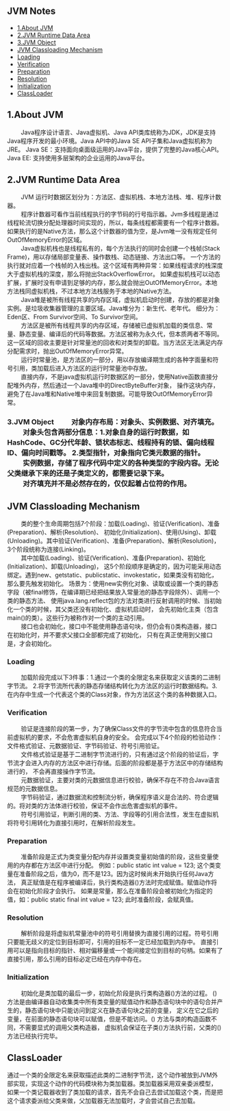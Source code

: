 ## JVM Notes
* [1.About JVM](#1)
* [2.JVM Runtime Data Area](#2)
* [3.JVM Object](#3)
* [JVM Classloading Mechanism](#)
* [ Loading](#)
* [ Verification](#)
* [ Preparation](#)
* [ Resolution](#)
* [ Initialization](#)
* [ClassLoader](#)

<h2 id = "1">1.About JVM</h2>
&emsp;&emsp; Java程序设计语言、Java虚拟机、Java API类库统称为JDK，JDK是支持Java程序开发的最小环境。Java API中的Java SE API子集和Java虚拟机称为JRE。
Java SE：支持面向桌面级运用的Java平台，提供了完整的Java核心API。Java EE: 支持使用多层架构的企业运用的Java平台。

<h2 id = "2">2.JVM Runtime Data Area</h3>
&emsp;&emsp; JVM 运行时数据区划分为：方法区、虚拟机栈、本地方法栈、堆、程序计数器。
<br>
&emsp;&emsp; 程序计数器可看作当前线程执行的字节码的行号指示器。Jvm多线程是通过线程轮流切换分配处理器时间实现的，所以，每条线程都需要有一个程序计数器。
如果执行的是Native方法，那么这个计数器的值为空，是Jvm唯一没有规定任何OutOfMemoryError的区域。
<br>
&emsp;&emsp; Java虚拟机栈也是线程私有的，每个方法执行的同时会创建一个栈帧(Stack Frame)，用以存储局部变量表、操作数栈、动态链接、方法出口等。
一个方法的执行就对应着一个栈帧的入栈出栈。这个区域有两种异常：如果线程请求的栈深度大于虚拟机栈的深度，那么将抛出StackOverflowError。
如果虚拟机栈可以动态扩展，扩展时没有申请到足够的内存，那么就会抛出OutOfMemoryError。本地方法栈同虚拟机栈，不过本地方法栈服务于本地的Native方法。
<br>
&emsp;&emsp; Java堆是被所有线程共享的内存区域，虚拟机启动时创建，存放的都是对象实例。是垃圾收集器管理的主要区域。Java堆分为：新生代、老年代。
细分为：Eden区、From Survivor空间、To Survivor空间。
<br>
&emsp;&emsp; 方法区是被所有线程共享的内存区域，存储被已虚拟机加载的类信息、常量、静态变量、编译后的代码等数据。方法区被称为永久代，但本质两者不等同。
这一区域的回收主要是针对常量池的回收和对类型的卸载。当方法区无法满足内存分配需求时，抛出OutOfMemoryError异常。
<br>
&emsp;&emsp; 运行时常量池，是方法区的一部分，用以存放编译期生成的各种字面量和符号引用，类加载后进入方法区的运行时常量池中存放。
<br>
&emsp;&emsp; 直接内存，不是java虚拟机运行时数据区的一部分，使用Native函数直接分配堆外内存，然后通过一个Java堆中的DirectByteBuffer对象，
操作这块内存，避免了在Java堆和Native堆中来回复制数据。可能导致OutOfMemoryError异常。

<h3 id = "3">3.JVM Object</h>
&emsp;&emsp; 对象内存布局：对象头、实例数据、对齐填充。
<br>
&emsp;&emsp; 对象头包含两部分信息：1.对象自身的运行时数据，如HashCode、GC分代年龄、锁状态标志、线程持有的锁、偏向线程ID、偏向时间戳等。
2.类型指针，对象指向它类元数据的指针。
<br>
&emsp;&emsp; 实例数据，存储了程序代码中定义的各种类型的字段内容。无论父类继承下来的还是子类定义的，都需要记录下来。
<br>
&emsp;&emsp; 对齐填充并不是必然存在的，仅仅起着占位符的作用。

<h2 id = "">JVM Classloading Mechanism</h2>
&emsp;&emsp; 类的整个生命周期包括7个阶段：加载(Loading)、验证(Verification)、准备(Preparation)、解析(Resolution)、
初始化(Initialization)、使用(Using)、卸载(Unloading)。其中验证(Verification)、准备(Preparation)、解析(Resolution)，
3个阶段统称为连接(Linking)。
<br>
&emsp;&emsp; 其中加载(Loading)、验证(Verification)、准备(Preparation)、初始化(Initialization)、卸载(Unloading)，
这5个阶段顺序是确定的，因为可能采用动态绑定。遇到new、getstatic、publicstatic、invokestatic，如果类没有初始化，那么要先触发初始化。
场景为：使用new实例化对象、读取或设置一个类的静态字段（被final修饰，在编译期已经把结果放入常量池的静态字段除外）、调用一个类的静态方法、
使用java.lang.reflect包的方法对类进行反射调用的时候、当初始化一个类的时候，其父类还没有初始化、虚拟机启动时，
会先初始化主类（包含main()的类）。这些行为被称作对一个类的主动引用。
<br>
&emsp;&emsp; 接口也会初始化，接口中不能使用静态语句块，但仍会有<clinit>()类构造器，接口在初始化时，并不要求父接口全部都完成了初始化，
只有在真正使用到父接口是，才会初始化。

<h3 id = ""> Loading</h3>
&emsp;&emsp; 加载阶段完成以下3件事：1.通过一个类的全限定名来获取定义该类的二进制字节流。
2.将字节流所代表的静态存储结构转化为方法区的运行时数据结构。3.在内存中生成一个代表这个类的Class对象，作为方法区这个类的各种数据入口。

<h3 id = ""> Verification</h3>
&emsp;&emsp; 验证是连接阶段的第一步，为了确保Class文件的字节流中包含的信息符合当前虚拟机的要求，不会危害虚拟机自身的安全。
会完成以下4个阶段的检验动作：文件格式验证、元数据验证、字节码验证、符号引用验证。
<br>
&emsp;&emsp; 文件格式验证是基于二进制字节流进行的，只有通过这个阶段的验证后，字节流才会进入内存的方法区中进行存储。后面的阶段都是基于方法区中的存储结构进行的，
不会再直接操作字节流。
<br>
&emsp;&emsp; 元数据验证，主要对类的元数据信息进行校验，确保不存在不符合Java语言规范的元数据信息。
<br>
&emsp;&emsp; 字节码验证，通过数据流和控制流分析，确保程序语义是合法的、符合逻辑的。将对类的方法体进行校验，保证不会作出危害虚拟机的事件。
<br>
&emsp;&emsp; 符号引用验证，判断引用的类、方法、字段等的引用合法性，发生在虚拟机将符号引用转化为直接引用时，在解析阶段发生。

<h3 id = ""> Preparation</h3>
&emsp;&emsp; 准备阶段是正式为类变量分配内存并设置类变量初始值的阶段，这些变量使用的内存都在方法区中进行分配。
例如：public static int value = 123; 这个类变量在准备阶段之后，值为0，而不是123。因为这时候尚未开始执行任何Java方法，
真正赋值是在程序被编译后，执行类构造器<clinit>()方法时完成赋值。赋值动作将会在初始化阶段才会执行。
如果是常量，那么在准备阶段会被初始化为指定的值，如：public static final int value = 123; 此时准备阶段，会赋真值。

<h3 id = ""> Resolution</h3>
&emsp;&emsp; 解析阶段是将虚拟机常量池中的符号引用替换为直接引用的过程。符号引用只要能无歧义的定位到目标即可，引用的目标不一定已经加载到内存中。
直接引用可以是指向目标的指针、相对偏移量或一个能间接定位到目标的句柄。如果有了直接引用，那么引用的目标必定已经在内存中存在。

<h3 id = ""> Initialization</h3>
&emsp;&emsp; 初始化是类加载的最后一步，初始化阶段是执行类构造器<clinit>()方法的过程。
<clinit>() 方法是由编译器自动收集类中所有类变量的赋值动作和静态语句块中的语句合并产生的，静态语句块中只能访问到定义在静态语句块之前的变量，
定义在它之后的变量，在前面的静态语句块可以赋值，但是不能访问。<clinit>() 方法与类的构造函数不同，不需要显式的调用父类构造器，
虚拟机会保证在子类<clinit>()方法执行前，父类的<clinit>()方法已经执行完毕。

<h2 id = "">ClassLoader</h2>
通过一个类的全限定名来获取描述此类的二进制字节流，这个动作被放到JVM外部实现，实现这个动作的代码模块称为类加载器。类加载器采用双亲委派模型，
如果一个类记载器收到了类加载的请求，首先不会自己去尝试加载这个类，而是把这个请求委派给父类来做，父加载器无法加载时，才会尝试自己去加载。